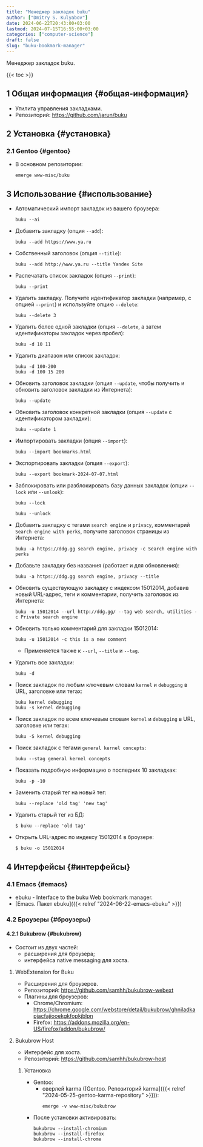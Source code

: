 ```yaml
---
title: "Менеджер закладок buku"
author: ["Dmitry S. Kulyabov"]
date: 2024-06-22T20:43:00+03:00
lastmod: 2024-07-15T16:55:00+03:00
categories: ["computer-science"]
draft: false
slug: "buku-bookmark-manager"
---
```


Менеджер закладок buku.

<!--more-->

{{< toc >}}


## <span class="section-num">1</span> Общая информация {#общая-информация}

-   Утилита управления закладками.
-   Репозиторий: <https://github.com/jarun/buku>


## <span class="section-num">2</span> Установка {#установка}


### <span class="section-num">2.1</span> Gentoo {#gentoo}

-   В основном репозитории:
    ```shell
    emerge www-misc/buku
    ```


## <span class="section-num">3</span> Использование {#использование}

-   Автоматический импорт закладок из вашего броузера:
    ```shell
    buku --ai
    ```
-   Добавить закладку (опция `--add`):
    ```shell
    buku --add https://www.ya.ru
    ```
-   Собственный заголовок (опция `--title`):
    ```shell
    buku --add http://www.ya.ru --title Yandex Site
    ```
-   Распечатать список закладок (опция `--print`):
    ```shell
    buku --print
    ```
-   Удалить закладку. Получите идентификатор закладки (например, с опцией `--print`) и используйте опцию `--delete`:
    ```shell
    buku --delete 3
    ```
-   Удалить более одной закладки (опция `--delete`, а затем идентификаторы закладок через пробел):
    ```shell
    buku -d 10 11
    ```
-   Удалить диапазон или список закладок:
    ```shell
    buku -d 100-200
    buku -d 100 15 200
    ```
-   Обновить заголовок закладки (опция `--update`, чтобы получить и обновить заголовок закладки из Интернета):
    ```shell
    buku --update
    ```
-   Обновить заголовок конкретной закладки (опция `--update` с идентификатором закладки):
    ```shell
    buku --update 1
    ```
-   Импортировать закладки (опция `--import`):
    ```shell
    buku --import bookmarks.html
    ```
-   Экспортировать закладки (опция `--export`):
    ```shell
    buku --export bookmark-2024-07-07.html
    ```
-   Заблокировать или разблокировать базу данных закладок (опции `--lock` или `--unlook`):
    ```shell
    buku --lock

    buku --unlock
    ```
-   Добавить закладку с тегами  `search engine` и `privacy`, комментарий  `Search engine with perks`, получите заголовок страницы из Интернета:
    ```shell
    buku -a https://ddg.gg search engine, privacy -c Search engine with perks
    ```
-   Добавьте закладку без названия  (работает и для обновления):
    ```shell
    buku -a https://ddg.gg search engine, privacy --title
    ```
-   Обновить существующую закладку с индексом 15012014, добавив новый URL-адрес, теги и комментарии, получить заголовок из Интернета:
    ```shell
    buku -u 15012014 --url http://ddg.gg/ --tag web search, utilities -c Private search engine
    ```
-   Обновить только комментарий для закладки 15012014:
    ```shell
    buku -u 15012014 -c this is a new comment
    ```

    -   Применяется также к `--url`, `--title` и `--tag`.
-   Удалить все  закладки:
    ```shell
    buku -d
    ```
-   Поиск закладок по любым ключевым словам `kernel` и `debugging`  в URL, заголовке или тегах:
    ```shell
    buku kernel debugging
    buku -s kernel debugging
    ```
-   Поиск закладок по всем ключевым словам `kernel` и `debugging`  в URL, заголовке или тегах:
    ```shell
    buku -S kernel debugging
    ```
-   Поиск закладок с тегами  `general kernel concepts`:
    ```shell
    buku --stag general kernel concepts
    ```
-   Показать подробную информацию о последних 10 закладках:
    ```shell
    buku -p -10
    ```
-   Заменить старый тег на новый тег:
    ```shell
    buku --replace 'old tag' 'new tag'
    ```
-   Удалить старый тег из БД:
    ```shell
    $ buku --replace 'old tag'
    ```
-   Открыть URL-адрес по индексу 15012014 в броузере:
    ```shell
    $ buku -o 15012014
    ```


## <span class="section-num">4</span> Интерфейсы {#интерфейсы}


### <span class="section-num">4.1</span> Emacs {#emacs}

-   ebuku - Interface to the buku Web bookmark manager.
-   [Emacs. Пакет ebuku]({{< relref "2024-06-22-emacs-ebuku" >}})


### <span class="section-num">4.2</span> Броузеры {#броузеры}


#### <span class="section-num">4.2.1</span> Bukubrow {#bukubrow}

-   Состоит из двух частей:
    -   расширения для броузера;
    -   интерфейса native messaging для хоста.

<!--list-separator-->

1.  WebExtension for Buku

    -   Расширения для броузеров.
    -   Репозиторий: <https://github.com/samhh/bukubrow-webext>
    -   Плагины для броузеров:
        -   Chrome/Chromium: <https://chrome.google.com/webstore/detail/bukubrow/ghniladkapjacfajiooekgkfopkjblpn>
        -   Firefox: <https://addons.mozilla.org/en-US/firefox/addon/bukubrow/>

<!--list-separator-->

2.  Bukubrow Host

    -   Интерфейс для хоста.
    -   Репозиторий: <https://github.com/samhh/bukubrow-host>

    <!--list-separator-->

    1.  Установка

        -   Gentoo:
            -   оверлей karma ([Gentoo. Репозиторий karma]({{< relref "2024-05-25-gentoo-karma-repository" >}})):
                ```shell
                emerge -v www-misc/bukubrow
                ```
        -   После установки активировать:
            ```shell
            bukubrow --install-chromium
            bukubrow --install-firefox
            bukubrow --install-chrome
            ```

